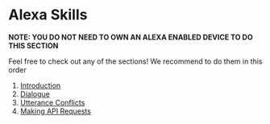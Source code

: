 
# Alexa Skills
**NOTE: YOU DO NOT NEED TO OWN AN ALEXA ENABLED DEVICE TO DO THIS SECTION**

Feel free to check out any of the sections! We recommend to do them in this order

 1. [Introduction](https://github.com/HackBinghamton/CloudComputingWorkshop/blob/master/AlexaSkills/intro.md#introduction-to-alexa-skills)
 2. [Dialogue](https://github.com/HackBinghamton/CloudComputingWorkshop/blob/master/AlexaSkills/Dialogue.md#dialogue)
 3. [Utterance Conflicts](https://github.com/HackBinghamton/CloudComputingWorkshop/blob/master/AlexaSkills/AlexaSkillsUtteranceConflicts.ipynb)
 4. [Making API Requests](https://github.com/HackBinghamton/CloudComputingWorkshop/blob/master/AlexaSkills/AlexaSkillAPI.ipynb)


